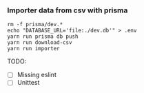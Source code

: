 ### Importer data from csv with prisma



```
rm -f prisma/dev.*
echo "DATABASE_URL='file:./dev.db'" > .env
yarn run prisma db push
yarn run download-csv
yarn run importer
```

TODO:

 - [ ] Missing eslint
 - [ ] Unittest
